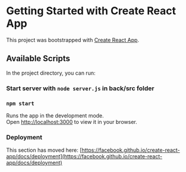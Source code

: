 # Getting Started with Create React App

This project was bootstrapped with [Create React App](https://github.com/facebook/create-react-app).

## Available Scripts

In the project directory, you can run:
### Start server with `node server.js` in back/src folder
### `npm start`

Runs the app in the development mode.\
Open [http://localhost:3000](http://localhost:3000) to view it in your browser.


### Deployment

This section has moved here: [https://facebook.github.io/create-react-app/docs/deployment](https://facebook.github.io/create-react-app/docs/deployment)

